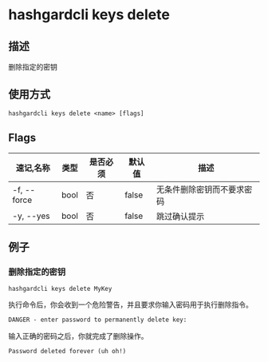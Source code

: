 # hashgardcli keys delete

## 描述

删除指定的密钥

## 使用方式

```
hashgardcli keys delete <name> [flags]
```

## Flags

| 速记,名称   | 类型 | 是否必须 | 默认值     | 描述                                                         |
| --------------- | --------- | ------------------------------------------------------------ | --------------- | --------------- |
| -f, --force | bool | 否 | false | 无条件删除密钥而不要求密码                                     |
| -y, --yes | bool | 否 | false | 跳过确认提示 |

## 例子

### 删除指定的密钥

```shell
hashgardcli keys delete MyKey
```

执行命令后，你会收到一个危险警告，并且要求你输入密码用于执行删除指令。

```txt
DANGER - enter password to permanently delete key:
```

输入正确的密码之后，你就完成了删除操作。

```txt
Password deleted forever (uh oh!)
```